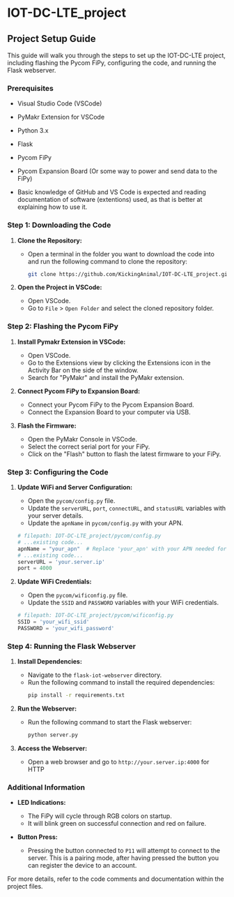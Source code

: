 # IOT-DC-LTE_project

## Project Setup Guide

This guide will walk you through the steps to set up the IOT-DC-LTE project, including flashing the Pycom FiPy, configuring the code, and running the Flask webserver.

### Prerequisites

- Visual Studio Code (VSCode)
- PyMakr Extension for VSCode
- Python 3.x
- Flask
- Pycom FiPy
- Pycom Expansion Board (Or some way to power and send data to the FiPy)

- Basic knowledge of GitHub and VS Code is expected and reading documentation of software (extentions) used, as that is better at explaining how to use it.

### Step 1: Downloading the Code

1. **Clone the Repository:**
   - Open a terminal in the folder you want to download the code into and run the following command to clone the repository:
     ```sh
     git clone https://github.com/KickingAnimal/IOT-DC-LTE_project.git
     ```

2. **Open the Project in VSCode:**
   - Open VSCode.
   - Go to `File` > `Open Folder` and select the cloned repository folder.

### Step 2: Flashing the Pycom FiPy

1. **Install Pymakr Extension in VSCode:**
   - Open VSCode.
   - Go to the Extensions view by clicking the Extensions icon in the Activity Bar on the side of the window.
   - Search for "PyMakr" and install the PyMakr extension.

2. **Connect Pycom FiPy to Expansion Board:**
   - Connect your Pycom FiPy to the Pycom Expansion Board.
   - Connect the Expansion Board to your computer via USB.

3. **Flash the Firmware:**
   - Open the PyMakr Console in VSCode.
   - Select the correct serial port for your FiPy.
   - Click on the "Flash" button to flash the latest firmware to your FiPy.


### Step 3: Configuring the Code

1. **Update WiFi and Server Configuration:**
   - Open the `pycom/config.py` file.
   - Update the `serverURL`, `port`, `connectURL`, and `statusURL` variables with your server details.
   - Update the `apnName` in `pycom/config.py` with your APN.

   ```python
   # filepath: IOT-DC-LTE_project/pycom/config.py
   # ...existing code...
   apnName = "your_apn"  # Replace 'your_apn' with your APN needed for your SIM card
   # ...existing code...
   serverURL = 'your.server.ip'
   port = 4000
   ```

2. **Update WiFi Credentials:**
   - Open the `pycom/wificonfig.py` file.
   - Update the `SSID` and `PASSWORD` variables with your WiFi credentials.

   ```python
   # filepath: IOT-DC-LTE_project/pycom/wificonfig.py
   SSID = 'your_wifi_ssid'
   PASSWORD = 'your_wifi_password'
   ```

### Step 4: Running the Flask Webserver

1. **Install Dependencies:**
   - Navigate to the `flask-iot-webserver` directory.
   - Run the following command to install the required dependencies:
     ```sh
     pip install -r requirements.txt
     ```

2. **Run the Webserver:**
   - Run the following command to start the Flask webserver:
     ```sh
     python server.py
     ```

3. **Access the Webserver:**
   - Open a web browser and go to `http://your.server.ip:4000` for HTTP

### Additional Information

- **LED Indications:**
  - The FiPy will cycle through RGB colors on startup.
  - It will blink green on successful connection and red on failure.

- **Button Press:**
  - Pressing the button connected to `P11` will attempt to connect to the server. This is a pairing mode, after having pressed the button you can register the device to an account.

For more details, refer to the code comments and documentation within the project files.
